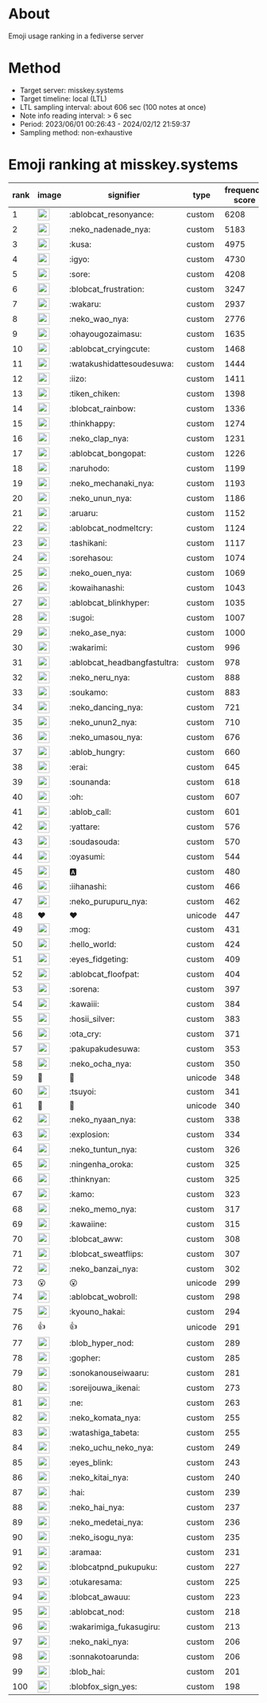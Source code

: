 # About
Emoji usage ranking in a fediverse server

# Method
- Target server: misskey.systems
- Target timeline: local (LTL)
- LTL sampling interval: about 606 sec (100 notes at once)
- Note info reading interval: > 6 sec
- Period: 2023/06/01 00:26:43 - 2024/02/12 21:59:37 
- Sampling method: non-exhaustive

# Emoji ranking at misskey.systems

|rank|image|signifier|type|frequency score|
|----|----|----|----|----|
|1|<img height="24" src="https://misskey.systems/emoji/ablobcat_resonyance.webp">|:ablobcat_resonyance:|custom|6208|
|2|<img height="24" src="https://misskey.systems/emoji/neko_nadenade_nya.webp">|:neko_nadenade_nya:|custom|5183|
|3|<img height="24" src="https://misskey.systems/emoji/kusa.webp">|:kusa:|custom|4975|
|4|<img height="24" src="https://misskey.systems/emoji/igyo.webp">|:igyo:|custom|4730|
|5|<img height="24" src="https://misskey.systems/emoji/sore.webp">|:sore:|custom|4208|
|6|<img height="24" src="https://misskey.systems/emoji/blobcat_frustration.webp">|:blobcat_frustration:|custom|3247|
|7|<img height="24" src="https://misskey.systems/emoji/wakaru.webp">|:wakaru:|custom|2937|
|8|<img height="24" src="https://misskey.systems/emoji/neko_wao_nya.webp">|:neko_wao_nya:|custom|2776|
|9|<img height="24" src="https://misskey.systems/emoji/ohayougozaimasu.webp">|:ohayougozaimasu:|custom|1635|
|10|<img height="24" src="https://misskey.systems/emoji/ablobcat_cryingcute.webp">|:ablobcat_cryingcute:|custom|1468|
|11|<img height="24" src="https://misskey.systems/emoji/watakushidattesoudesuwa.webp">|:watakushidattesoudesuwa:|custom|1444|
|12|<img height="24" src="https://misskey.systems/emoji/iizo.webp">|:iizo:|custom|1411|
|13|<img height="24" src="https://misskey.systems/emoji/tiken_chiken.webp">|:tiken_chiken:|custom|1398|
|14|<img height="24" src="https://misskey.systems/emoji/blobcat_rainbow.webp">|:blobcat_rainbow:|custom|1336|
|15|<img height="24" src="https://misskey.systems/emoji/thinkhappy.webp">|:thinkhappy:|custom|1274|
|16|<img height="24" src="https://misskey.systems/emoji/neko_clap_nya.webp">|:neko_clap_nya:|custom|1231|
|17|<img height="24" src="https://misskey.systems/emoji/ablobcat_bongopat.webp">|:ablobcat_bongopat:|custom|1226|
|18|<img height="24" src="https://misskey.systems/emoji/naruhodo.webp">|:naruhodo:|custom|1199|
|19|<img height="24" src="https://misskey.systems/emoji/neko_mechanaki_nya.webp">|:neko_mechanaki_nya:|custom|1193|
|20|<img height="24" src="https://misskey.systems/emoji/neko_unun_nya.webp">|:neko_unun_nya:|custom|1186|
|21|<img height="24" src="https://misskey.systems/emoji/aruaru.webp">|:aruaru:|custom|1152|
|22|<img height="24" src="https://misskey.systems/emoji/ablobcat_nodmeltcry.webp">|:ablobcat_nodmeltcry:|custom|1124|
|23|<img height="24" src="https://misskey.systems/emoji/tashikani.webp">|:tashikani:|custom|1117|
|24|<img height="24" src="https://misskey.systems/emoji/sorehasou.webp">|:sorehasou:|custom|1074|
|25|<img height="24" src="https://misskey.systems/emoji/neko_ouen_nya.webp">|:neko_ouen_nya:|custom|1069|
|26|<img height="24" src="https://misskey.systems/emoji/kowaihanashi.webp">|:kowaihanashi:|custom|1043|
|27|<img height="24" src="https://misskey.systems/emoji/ablobcat_blinkhyper.webp">|:ablobcat_blinkhyper:|custom|1035|
|28|<img height="24" src="https://misskey.systems/emoji/sugoi.webp">|:sugoi:|custom|1007|
|29|<img height="24" src="https://misskey.systems/emoji/neko_ase_nya.webp">|:neko_ase_nya:|custom|1000|
|30|<img height="24" src="https://misskey.systems/emoji/wakarimi.webp">|:wakarimi:|custom|996|
|31|<img height="24" src="https://misskey.systems/emoji/ablobcat_headbangfastultra.webp">|:ablobcat_headbangfastultra:|custom|978|
|32|<img height="24" src="https://misskey.systems/emoji/neko_neru_nya.webp">|:neko_neru_nya:|custom|888|
|33|<img height="24" src="https://misskey.systems/emoji/soukamo.webp">|:soukamo:|custom|883|
|34|<img height="24" src="https://misskey.systems/emoji/neko_dancing_nya.webp">|:neko_dancing_nya:|custom|721|
|35|<img height="24" src="https://misskey.systems/emoji/neko_unun2_nya.webp">|:neko_unun2_nya:|custom|710|
|36|<img height="24" src="https://misskey.systems/emoji/neko_umasou_nya.webp">|:neko_umasou_nya:|custom|676|
|37|<img height="24" src="https://misskey.systems/emoji/ablob_hungry.webp">|:ablob_hungry:|custom|660|
|38|<img height="24" src="https://misskey.systems/emoji/erai.webp">|:erai:|custom|645|
|39|<img height="24" src="https://misskey.systems/emoji/sounanda.webp">|:sounanda:|custom|618|
|40|<img height="24" src="https://misskey.systems/emoji/oh.webp">|:oh:|custom|607|
|41|<img height="24" src="https://misskey.systems/emoji/ablob_call.webp">|:ablob_call:|custom|601|
|42|<img height="24" src="https://misskey.systems/emoji/yattare.webp">|:yattare:|custom|576|
|43|<img height="24" src="https://misskey.systems/emoji/soudasouda.webp">|:soudasouda:|custom|570|
|44|<img height="24" src="https://misskey.systems/emoji/oyasumi.webp">|:oyasumi:|custom|544|
|45|<img height="24" src="https://misskey.systems/emoji/a.webp">|:a:|custom|480|
|46|<img height="24" src="https://misskey.systems/emoji/iihanashi.webp">|:iihanashi:|custom|466|
|47|<img height="24" src="https://misskey.systems/emoji/neko_purupuru_nya.webp">|:neko_purupuru_nya:|custom|462|
|48|❤|❤|unicode|447|
|49|<img height="24" src="https://misskey.systems/emoji/mog.webp">|:mog:|custom|431|
|50|<img height="24" src="https://misskey.systems/emoji/hello_world.webp">|:hello_world:|custom|424|
|51|<img height="24" src="https://misskey.systems/emoji/eyes_fidgeting.webp">|:eyes_fidgeting:|custom|409|
|52|<img height="24" src="https://misskey.systems/emoji/ablobcat_floofpat.webp">|:ablobcat_floofpat:|custom|404|
|53|<img height="24" src="https://misskey.systems/emoji/sorena.webp">|:sorena:|custom|397|
|54|<img height="24" src="https://misskey.systems/emoji/kawaiii.webp">|:kawaiii:|custom|384|
|55|<img height="24" src="https://misskey.systems/emoji/hosii_silver.webp">|:hosii_silver:|custom|383|
|56|<img height="24" src="https://misskey.systems/emoji/ota_cry.webp">|:ota_cry:|custom|371|
|57|<img height="24" src="https://misskey.systems/emoji/pakupakudesuwa.webp">|:pakupakudesuwa:|custom|353|
|58|<img height="24" src="https://misskey.systems/emoji/neko_ocha_nya.webp">|:neko_ocha_nya:|custom|350|
|59|🍗|🍗|unicode|348|
|60|<img height="24" src="https://misskey.systems/emoji/tsuyoi.webp">|:tsuyoi:|custom|341|
|61|🎉|🎉|unicode|340|
|62|<img height="24" src="https://misskey.systems/emoji/neko_nyaan_nya.webp">|:neko_nyaan_nya:|custom|338|
|63|<img height="24" src="https://misskey.systems/emoji/explosion.webp">|:explosion:|custom|334|
|64|<img height="24" src="https://misskey.systems/emoji/neko_tuntun_nya.webp">|:neko_tuntun_nya:|custom|326|
|65|<img height="24" src="https://misskey.systems/emoji/ningenha_oroka.webp">|:ningenha_oroka:|custom|325|
|66|<img height="24" src="https://misskey.systems/emoji/thinknyan.webp">|:thinknyan:|custom|325|
|67|<img height="24" src="https://misskey.systems/emoji/kamo.webp">|:kamo:|custom|323|
|68|<img height="24" src="https://misskey.systems/emoji/neko_memo_nya.webp">|:neko_memo_nya:|custom|317|
|69|<img height="24" src="https://misskey.systems/emoji/kawaiine.webp">|:kawaiine:|custom|315|
|70|<img height="24" src="https://misskey.systems/emoji/blobcat_aww.webp">|:blobcat_aww:|custom|308|
|71|<img height="24" src="https://misskey.systems/emoji/blobcat_sweatflips.webp">|:blobcat_sweatflips:|custom|307|
|72|<img height="24" src="https://misskey.systems/emoji/neko_banzai_nya.webp">|:neko_banzai_nya:|custom|302|
|73|😮|😮|unicode|299|
|74|<img height="24" src="https://misskey.systems/emoji/ablobcat_wobroll.webp">|:ablobcat_wobroll:|custom|298|
|75|<img height="24" src="https://misskey.systems/emoji/kyouno_hakai.webp">|:kyouno_hakai:|custom|294|
|76|👍|👍|unicode|291|
|77|<img height="24" src="https://misskey.systems/emoji/blob_hyper_nod.webp">|:blob_hyper_nod:|custom|289|
|78|<img height="24" src="https://misskey.systems/emoji/gopher.webp">|:gopher:|custom|285|
|79|<img height="24" src="https://misskey.systems/emoji/sonokanouseiwaaru.webp">|:sonokanouseiwaaru:|custom|281|
|80|<img height="24" src="https://misskey.systems/emoji/soreijouwa_ikenai.webp">|:soreijouwa_ikenai:|custom|273|
|81|<img height="24" src="https://misskey.systems/emoji/ne.webp">|:ne:|custom|263|
|82|<img height="24" src="https://misskey.systems/emoji/neko_komata_nya.webp">|:neko_komata_nya:|custom|255|
|83|<img height="24" src="https://misskey.systems/emoji/watashiga_tabeta.webp">|:watashiga_tabeta:|custom|255|
|84|<img height="24" src="https://misskey.systems/emoji/neko_uchu_neko_nya.webp">|:neko_uchu_neko_nya:|custom|249|
|85|<img height="24" src="https://misskey.systems/emoji/eyes_blink.webp">|:eyes_blink:|custom|243|
|86|<img height="24" src="https://misskey.systems/emoji/neko_kitai_nya.webp">|:neko_kitai_nya:|custom|240|
|87|<img height="24" src="https://misskey.systems/emoji/hai.webp">|:hai:|custom|239|
|88|<img height="24" src="https://misskey.systems/emoji/neko_hai_nya.webp">|:neko_hai_nya:|custom|237|
|89|<img height="24" src="https://misskey.systems/emoji/neko_medetai_nya.webp">|:neko_medetai_nya:|custom|236|
|90|<img height="24" src="https://misskey.systems/emoji/neko_isogu_nya.webp">|:neko_isogu_nya:|custom|235|
|91|<img height="24" src="https://misskey.systems/emoji/aramaa.webp">|:aramaa:|custom|231|
|92|<img height="24" src="https://misskey.systems/emoji/blobcatpnd_pukupuku.webp">|:blobcatpnd_pukupuku:|custom|227|
|93|<img height="24" src="https://misskey.systems/emoji/otukaresama.webp">|:otukaresama:|custom|225|
|94|<img height="24" src="https://misskey.systems/emoji/blobcat_awauu.webp">|:blobcat_awauu:|custom|223|
|95|<img height="24" src="https://misskey.systems/emoji/ablobcat_nod.webp">|:ablobcat_nod:|custom|218|
|96|<img height="24" src="https://misskey.systems/emoji/wakarimiga_fukasugiru.webp">|:wakarimiga_fukasugiru:|custom|213|
|97|<img height="24" src="https://misskey.systems/emoji/neko_naki_nya.webp">|:neko_naki_nya:|custom|206|
|98|<img height="24" src="https://misskey.systems/emoji/sonnakotoarunda.webp">|:sonnakotoarunda:|custom|206|
|99|<img height="24" src="https://misskey.systems/emoji/blob_hai.webp">|:blob_hai:|custom|201|
|100|<img height="24" src="https://misskey.systems/emoji/blobfox_sign_yes.webp">|:blobfox_sign_yes:|custom|198|
